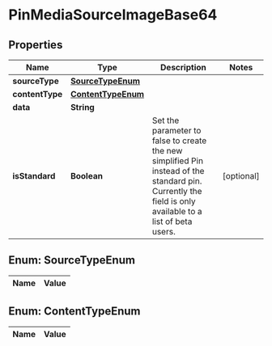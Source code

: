 

# PinMediaSourceImageBase64

## Properties

Name | Type | Description | Notes
------------ | ------------- | ------------- | -------------
**sourceType** | [**SourceTypeEnum**](#SourceTypeEnum) |  | 
**contentType** | [**ContentTypeEnum**](#ContentTypeEnum) |  | 
**data** | **String** |  | 
**isStandard** | **Boolean** | Set the parameter to false to create the new simplified Pin instead of the standard pin. Currently the field is only available to a list of beta users. |  [optional]


## Enum: SourceTypeEnum

Name | Value
---- | -----


## Enum: ContentTypeEnum

Name | Value
---- | -----




